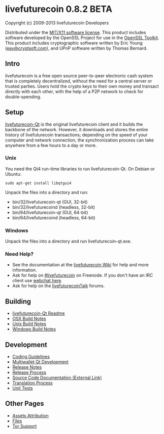 livefuturecoin 0.8.2 BETA 
====================

Copyright (c) 2009-2013 livefuturecoin Developers

Distributed under the [MIT/X11 software license](http://www.opensource.org/licenses/mit-license.php).
This product includes software developed by the OpenSSL Project for use in the [OpenSSL Toolkit](http://www.openssl.org/). This product includes
cryptographic software written by Eric Young ([eay@cryptsoft.com](mailto:eay@cryptsoft.com)), and UPnP software written by Thomas Bernard.


Intro
---------------------
livefuturecoin is a free open source peer-to-peer electronic cash system that is
completely decentralized, without the need for a central server or trusted
parties.  Users hold the crypto keys to their own money and transact directly
with each other, with the help of a P2P network to check for double-spending.


Setup
---------------------
[livefuturecoin-Qt](http://livefuturecoin.org/en/download) is the original livefuturecoin client and it builds the backbone of the network. However, it downloads and stores the entire history of livefuturecoin transactions; depending on the speed of your computer and network connection, the synchronization process can take anywhere from a few hours to a day or more.

### Unix

You need the Qt4 run-time libraries to run livefuturecoin-Qt. On Debian or Ubuntu:

	sudo apt-get install libqtgui4

Unpack the files into a directory and run:

- bin/32/livefuturecoin-qt (GUI, 32-bit)
- bin/32/livefuturecoind (headless, 32-bit)
- bin/64/livefuturecoin-qt (GUI, 64-bit)
- bin/64/livefuturecoind (headless, 64-bit)



### Windows

Unpack the files into a directory and run livefuturecoin-qt.exe.

### Need Help?

* See the documentation at the [livefuturecoin Wiki](https://en.livefuturecoin.it/wiki/Main_Page)
for help and more information.
* Ask for help on [#livefuturecoin](http://webchat.freenode.net?channels=livefuturecoin) on Freenode. If you don't have an IRC client use [webchat here](http://webchat.freenode.net?channels=livefuturecoin).
* Ask for help on the [livefuturecoinTalk](https://livefuturecointalk.org/) forums.

Building
---------------------
- [livefuturecoin-Qt Readme](readme-qt.md)
- [OSX Build Notes](build-osx.md)
- [Unix Build Notes](build-unix.md)
- [Windows Build Notes](build-msw.md)

Development
---------------------
- [Coding Guidelines](coding.md)
- [Multiwallet Qt Development](multiwallet-qt.md)
- [Release Notes](release-notes.md)
- [Release Process](release-process.md)
- [Source Code Documentation (External Link)](https://dev.visucore.com/livefuturecoin/doxygen/)
- [Translation Process](translation_process.md)
- [Unit Tests](unit-tests.md)

Other Pages
---------------------
- [Assets Attribution](assets-attribution.md)
- [Files](files.md)
- [Tor Support](tor.md)